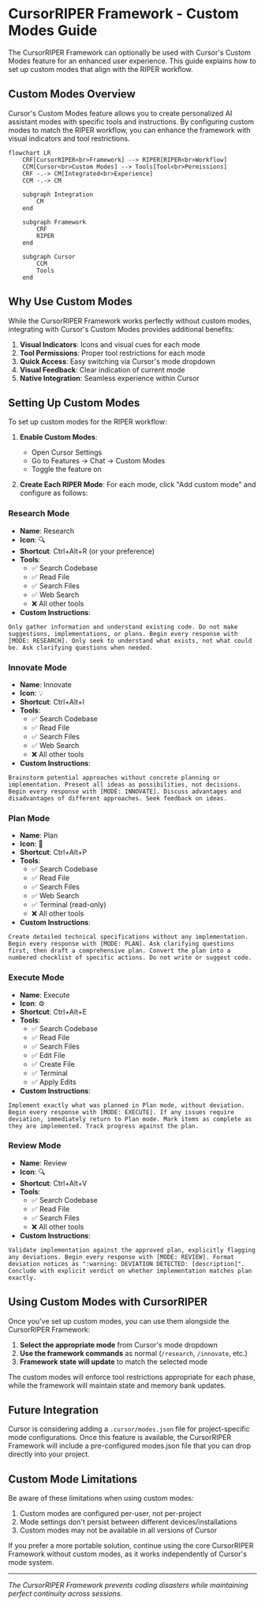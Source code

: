 # CursorRIPER Framework - Custom Modes Guide

The CursorRIPER Framework can optionally be used with Cursor's Custom Modes feature for an enhanced user experience. This guide explains how to set up custom modes that align with the RIPER workflow.

## Custom Modes Overview

Cursor's Custom Modes feature allows you to create personalized AI assistant modes with specific tools and instructions. By configuring custom modes to match the RIPER workflow, you can enhance the framework with visual indicators and tool restrictions.

```mermaid
flowchart LR
    CRF[CursorRIPER<br>Framework] --> RIPER[RIPER<br>Workflow]
    CCM[Cursor<br>Custom Modes] --> Tools[Tool<br>Permissions]
    CRF -.-> CM[Integrated<br>Experience]
    CCM -.-> CM
    
    subgraph Integration
        CM
    end
    
    subgraph Framework
        CRF
        RIPER
    end
    
    subgraph Cursor
        CCM
        Tools
    end
```

## Why Use Custom Modes

While the CursorRIPER Framework works perfectly without custom modes, integrating with Cursor's Custom Modes provides additional benefits:

1. **Visual Indicators**: Icons and visual cues for each mode
2. **Tool Permissions**: Proper tool restrictions for each mode
3. **Quick Access**: Easy switching via Cursor's mode dropdown
4. **Visual Feedback**: Clear indication of current mode
5. **Native Integration**: Seamless experience within Cursor

## Setting Up Custom Modes

To set up custom modes for the RIPER workflow:

1. **Enable Custom Modes**: 
   - Open Cursor Settings
   - Go to Features → Chat → Custom Modes
   - Toggle the feature on

2. **Create Each RIPER Mode**: For each mode, click "Add custom mode" and configure as follows:

### Research Mode

- **Name**: Research
- **Icon**: 🔍
- **Shortcut**: Ctrl+Alt+R (or your preference)
- **Tools**: 
  - ✅ Search Codebase
  - ✅ Read File
  - ✅ Search Files
  - ✅ Web Search
  - ❌ All other tools
- **Custom Instructions**: 
```
Only gather information and understand existing code. Do not make suggestions, implementations, or plans. Begin every response with [MODE: RESEARCH]. Only seek to understand what exists, not what could be. Ask clarifying questions when needed.
```

### Innovate Mode

- **Name**: Innovate
- **Icon**: 💡
- **Shortcut**: Ctrl+Alt+I
- **Tools**: 
  - ✅ Search Codebase
  - ✅ Read File
  - ✅ Search Files
  - ✅ Web Search
  - ❌ All other tools
- **Custom Instructions**: 
```
Brainstorm potential approaches without concrete planning or implementation. Present all ideas as possibilities, not decisions. Begin every response with [MODE: INNOVATE]. Discuss advantages and disadvantages of different approaches. Seek feedback on ideas.
```

### Plan Mode

- **Name**: Plan
- **Icon**: 📝
- **Shortcut**: Ctrl+Alt+P
- **Tools**: 
  - ✅ Search Codebase
  - ✅ Read File
  - ✅ Search Files
  - ✅ Web Search
  - ✅ Terminal (read-only)
  - ❌ All other tools
- **Custom Instructions**: 
```
Create detailed technical specifications without any implementation. Begin every response with [MODE: PLAN]. Ask clarifying questions first, then draft a comprehensive plan. Convert the plan into a numbered checklist of specific actions. Do not write or suggest code.
```

### Execute Mode

- **Name**: Execute
- **Icon**: ⚙️
- **Shortcut**: Ctrl+Alt+E
- **Tools**: 
  - ✅ Search Codebase
  - ✅ Read File
  - ✅ Search Files
  - ✅ Edit File
  - ✅ Create File
  - ✅ Terminal
  - ✅ Apply Edits
- **Custom Instructions**: 
```
Implement exactly what was planned in Plan mode, without deviation. Begin every response with [MODE: EXECUTE]. If any issues require deviation, immediately return to Plan mode. Mark items as complete as they are implemented. Track progress against the plan.
```

### Review Mode

- **Name**: Review
- **Icon**: 🔍
- **Shortcut**: Ctrl+Alt+V
- **Tools**: 
  - ✅ Search Codebase
  - ✅ Read File
  - ✅ Search Files
  - ❌ All other tools
- **Custom Instructions**: 
```
Validate implementation against the approved plan, explicitly flagging any deviations. Begin every response with [MODE: REVIEW]. Format deviation notices as ":warning: DEVIATION DETECTED: [description]". Conclude with explicit verdict on whether implementation matches plan exactly.
```

## Using Custom Modes with CursorRIPER

Once you've set up custom modes, you can use them alongside the CursorRIPER Framework:

1. **Select the appropriate mode** from Cursor's mode dropdown
2. **Use the framework commands** as normal (`/research`, `/innovate`, etc.)
3. **Framework state will update** to match the selected mode

The custom modes will enforce tool restrictions appropriate for each phase, while the framework will maintain state and memory bank updates.

## Future Integration

Cursor is considering adding a `.cursor/modes.json` file for project-specific mode configurations. Once this feature is available, the CursorRIPER Framework will include a pre-configured modes.json file that you can drop directly into your project.

## Custom Mode Limitations

Be aware of these limitations when using custom modes:

1. Custom modes are configured per-user, not per-project
2. Mode settings don't persist between different devices/installations
3. Custom modes may not be available in all versions of Cursor

If you prefer a more portable solution, continue using the core CursorRIPER Framework without custom modes, as it works independently of Cursor's mode system.

---

*The CursorRIPER Framework prevents coding disasters while maintaining perfect continuity across sessions.*
